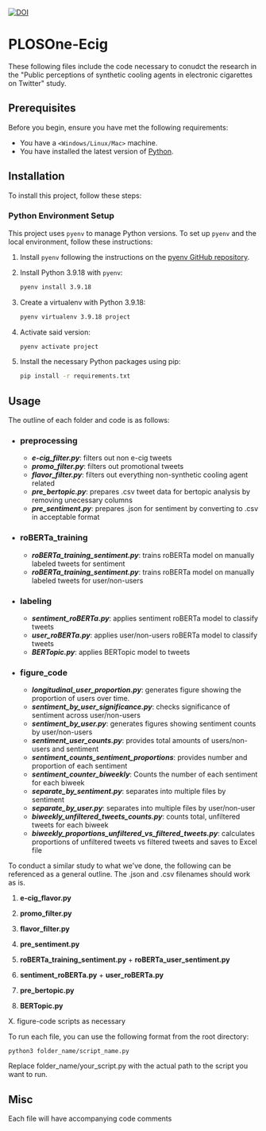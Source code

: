 [![DOI](https://zenodo.org/badge/747828803.svg)](https://zenodo.org/doi/10.5281/zenodo.10565027)
# PLOSOne-Ecig

These following files include the code necessary to conudct the research in the "Public perceptions of synthetic cooling agents in electronic cigarettes on Twitter" study.

## Prerequisites

Before you begin, ensure you have met the following requirements:

* You have a `<Windows/Linux/Mac>` machine.
* You have installed the latest version of [Python](https://www.python.org/downloads/).

## Installation

To install this project, follow these steps:

### Python Environment Setup

This project uses `pyenv` to manage Python versions. To set up `pyenv` and the local environment, follow these instructions:

1. Install `pyenv` following the instructions on the [pyenv GitHub repository](https://github.com/pyenv/pyenv#installation).

2. Install Python 3.9.18 with `pyenv`:

   ```sh
   pyenv install 3.9.18
3. Create a virtualenv with Python 3.9.18:

    ```sh
    pyenv virtualenv 3.9.18 project
4. Activate said version:

   ```sh
   pyenv activate project
6. Install the necessary Python packages using pip:
    ```sh
    pip install -r requirements.txt
## Usage
The outline of each folder and code is as follows:

- ### preprocessing
    - ***e-cig_filter.py***: filters out non e-cig tweets
    - ***promo_filter.py***: filters out promotional tweets
    - ***flavor_filter.py***: filters out everything non-synthetic cooling agent related
    - ***pre_bertopic.py***: prepares .csv tweet data for bertopic analysis by removing unecessary columns
    - ***pre_sentiment.py***: prepares .json for sentiment by converting to .csv in acceptable format
- ### roBERTa_training
    - ***roBERTa_training_sentiment.py***: trains roBERTa model on manually labeled tweets for sentiment
    - ***roBERTa_training_sentiment.py***: trains roBERTa model on manually labeled tweets for user/non-users
- ### labeling
    - ***sentiment_roBERTa.py***: applies sentiment roBERTa model to classify tweets
    - ***user_roBERTa.py***: applies user/non-users roBERTa model to classify tweets
    - ***BERTopic.py***: applies BERTopic model to tweets
- ### figure_code
    - ***longitudinal_user_proportion.py***: generates figure showing the proportion of users over time.
    - ***sentiment_by_user_significance.py***: checks significance of sentiment across user/non-users
    - ***sentiment_by_user.py***:  generates figures showing sentiment counts by user/non-users
    - ***sentiment_user_counts.py***: provides total amounts of users/non-users and sentiment
    - ***sentiment_counts_sentiment_proportions***: provides number and proportion of each sentiment
    - ***sentiment_counter_biweekly***: Counts the number of each sentiment for each biweek
    - ***separate_by_sentiment.py***: separates into multiple files by sentiment
    - ***separate_by_user.py***: separates into multiple files by user/non-user
    - ***biweekly_unfiltered_tweets_counts.py***: counts total, unfiltered tweets for each biweek
    - ***biweekly_proportions_unfiltered_vs_filtered_tweets.py***: calculates proportions of unfiltered tweets vs filtered tweets and saves to Excel file

To conduct a similar study to what we've done, the following can be referenced as a general outline. The .json and .csv filenames should work as is. 

1. **e-cig_flavor.py**
2. **promo_filter.py**
3. **flavor_filter.py**
4. **pre_sentiment.py**
5. **roBERTa_training_sentiment.py** + **roBERTa_user_sentiment.py**
6. **sentiment_roBERTa.py** + **user_roBERTa.py**

   
1. **pre_bertopic.py**
2. **BERTopic.py**
   
X. figure-code scripts as necessary

To run each file, you can use the following format from the root directory:

    python3 folder_name/script_name.py
Replace folder_name/your_script.py with the actual path to the script you want to run.

## Misc

Each file will have accompanying code comments
